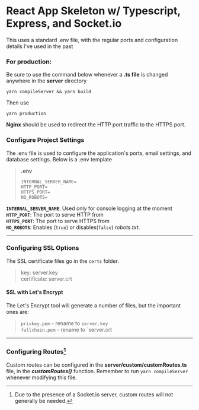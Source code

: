 # React App Skeleton w/ Typescript, Express, and Socket.io

This uses a standard .env file, with the regular ports and configuration details I've used in the past

### For production:

Be sure to use the command below whenever a **.ts file** is changed anywhere in the **server** directory

```
yarn compileServer && yarn build
```

Then use

```
yarn production
```

**Nginx** should be used to redirect the HTTP port traffic to the HTTPS port.



### Configure Project Settings

The .env file is used to configure the application's ports, email settings, and database settings. Below is a .env template

> **.env**
>
> ```
> INTERNAL_SERVER_NAME=
> HTTP_PORT=
> HTTPS_PORT=
> NO_ROBOTS=
> ```
>
> 

**`INTERNAL_SERVER_NAME`**: Used only for console logging at the moment  
**`HTTP_PORT`**: The port to serve HTTP from  
**`HTTPS_PORT`**: The port to serve HTTPS from  
**`NO_ROBOTS`**: Enables (`true`) or disables(`false`) *robots.txt*.

------

### Configuring SSL Options

The SSL certificate files go in the `certs` folder.  

>key: server.key  
>certificate: server.crt  

#### SSL with Let's Encrypt

The Let's Encrypt tool will generate a number of files, but the important ones are:

>`privkey.pem` - rename to `server.key`  
>`fullchain.pem` - rename to `server.crt

------

### **Configuring Routes[^1]**

Custom routes can be configured in the **server/custom/customRoutes.ts** file, in the ***customRoutes()*** function. Remember to run `yarn compileServer` whenever modifying this file.





[^1]: Due to the presence of a Socket.io server, custom routes will not generally be needed.

